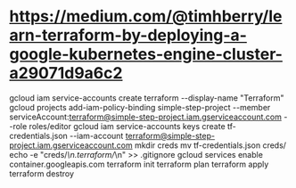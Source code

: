 # https://medium.com/@timhberry/learn-terraform-by-deploying-a-google-kubernetes-engine-cluster-a29071d9a6c2
gcloud iam service-accounts create terraform --display-name "Terraform"
gcloud projects add-iam-policy-binding simple-step-project --member serviceAccount:terraform@simple-step-project.iam.gserviceaccount.com --role roles/editor
gcloud iam service-accounts keys create tf-credentials.json --iam-account terraform@simple-step-project.iam.gserviceaccount.com
mkdir creds
mv tf-credentials.json creds/
echo -e "creds/*\n.terraform/*\n" >> .gitignore
gcloud services enable container.googleapis.com
terraform init
terraform plan
terraform apply
terraform destroy